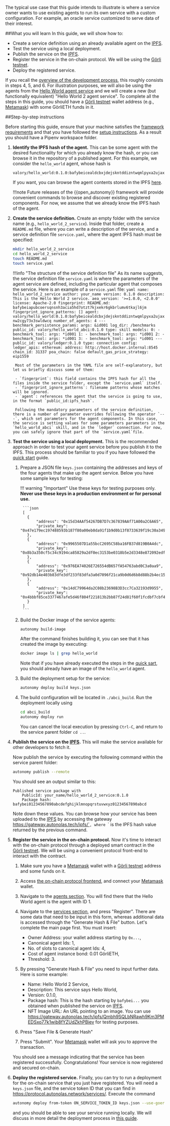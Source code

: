 The typical use case that this guide intends to illustrate is where a service owner wants to use existing agents to run its own service 
with a custom configuration. For example, an oracle service customized to serve data of their interest.


##What you will learn
In this guide, we will show how to:

  - Create a service definition using an already available agent on the  [IPFS](https://ipfs.io/).
  - Test the service using a local deployment.
  - Publish the service on the [IPFS](https://ipfs.io/).
  - Register the service in the on-chain protocol. We will be using the [Görli testnet](https://goerli.net/).
  - Deploy the registered service.

If you recall the [overview of the development process](./overview_of_the_development_process.md), this roughly consists in steps 4, 5, and 6. For illustration purposes, we will also be using the agents from the [Hello World agent service](../hello_world_agent_service.md) and we will create a new (but functionally equivalent) "Hello World 2 agent service". To complete all the steps in this guide, you should have a [Görli testnet](https://goerli.net/) wallet address (e.g., [Metamask](https://metamask.io/)) with some GörliETH funds in it.

##Step-by-step instructions

Before starting this guide, ensure that your machine satisfies the [framework requirements](./quick_start.md#requirements) and that
you have followed the [setup instructions](./quick_start.md#setup). As a result you should have a Pipenv workspace folder.

1. **Identify the IPFS hash of the agent.** This can be some agent with the desired functionality for which you already know the hash, or you can browse it in the repository of a published agent. For this example, we consider the `hello_world` agent, whose hash is

    ```
    valory/hello_world:0.1.0:bafybeicealdcbxjdejskntddizntwqmlpyxa2ujaxnw2cgy73x3swldwcq
    ```

    If you want, you can browse the agent contents stored in the IPFS [here](https://gateway.autonolas.tech/ipfs/bafybeicealdcbxjdejskntddizntwqmlpyxa2ujaxnw2cgy73x3swldwcq/hello_world/).

    !!!note
        Future releases of the {{open_autonomy}} framework will provide convenient commands to browse and discover existing registered components. For now, we assume that we already know the IPFS hash of the agent.

2. **Create the service definition.** Create an empty folder with the service name (e.g., `hello_world_2_service`). Inside that folder, create a `README.md` file, where you can write a description of the service, and a service definition file `service.yaml`, where the agent IPFS hash must be specified:

    ```bash
    mkdir hello_world_2_service
    cd hello_world_2_service
    touch README.md
    touch service.yaml
    ```

    !!!info "The structure of the service definition file"
        As its name suggests, the service definition file `service.yaml` is where
        the parameters of the agent service are defined, including the particular agent that composes the service. Here is an example of a `service.yaml` file:
        ```yaml
        name: hello_world_2_service
        author: your_name
        version: 0.1.0
        description: This is the Hello World 2 service.
        aea_version: '>=1.0.0, <2.0.0'
        license: Apache-2.0
        fingerprint:
          README.md: bafybeiapubcoersqnsnh3acia5hd7otzt7kjxekr6gkbrlumv6tkajl6jm
        fingerprint_ignore_patterns: []
        agent: valory/hello_world:0.1.0:bafybeicealdcbxjdejskntddizntwqmlpyxa2ujaxnw2cgy73x3swldwcq
        number_of_agents: 4
        ---
        benchmark_persistence_params:
          args: &id001
            log_dir: /benchmarks
        public_id: valory/hello_world_abci:0.1.0
        type: skill
        models:
          0:
          - benchmark_tool:
              args: *id001
          1:
          - benchmark_tool:
              args: *id001
          2:
          - benchmark_tool:
              args: *id001
          3:
          - benchmark_tool:
              args: *id001
        ---
        public_id: valory/ledger:0.1.0
        type: connection
        config:
          ledger_apis:
            ethereum:
              address: http://host.docker.internal:8545
              chain_id: 31337
              poa_chain: false
              default_gas_price_strategy: eip1559
        ```

        Most of the parameters in the YAML file are self-explanatory, but let us briefly discuss some of them:

        - `fingerprint`: this field contains the IPFS hash for all the files inside the service folder, except the `service.yaml` itself.
        - `fingerprint_ignore_patterns`: filename patterns whose matches will be ignored.
        - `agent`: references the agent that the service is going to use, in the format `public_id:ipfs_hash`.

        Following the mandatory parameters of the service definition, there is a number of parameter overrides following the operator `---`, which set parameters for the agent components. In this case, the service is setting values for some parameters parameters in the `hello_world_abci` skill, and in the `ledger` connection. For now, you can safely ignore that part of the `service.yaml`file.

3. **Test the service using a local deployment.** This is the recommended approach in order to test your agent service before you publish it to the IPFS. This process should be familiar to you if you have followed the [quick start](./quick_start.md) guide.

    1. Prepare a JSON file `keys.json` containing the addresses and keys of the four agents that make up the agent service. Below you have some sample keys for testing:

        !!! warning "Important"
            Use these keys for testing purposes only. **Never use these keys in a production environment or for personal use.**

            ```json
            [
              {
                  "address": "0x15d34AAf54267DB7D7c367839AAf71A00a2C6A65",
                  "private_key": "0x47e179ec197488593b187f80a00eb0da91f1b9d0b13f8733639f19c30a34926a"
              },
              {
                  "address": "0x9965507D1a55bcC2695C58ba16FB37d819B0A4dc",
                  "private_key": "0x8b3a350cf5c34c9194ca85829a2df0ec3153be0318b5e2d3348e872092edffba"
              },
              {
                  "address": "0x976EA74026E726554dB657fA54763abd0C3a0aa9",
                  "private_key": "0x92db14e403b83dfe3df233f83dfa3a0d7096f21ca9b0d6d6b8d88b2b4ec1564e"
              },
              {
                  "address": "0x14dC79964da2C08b23698B3D3cc7Ca32193d9955",
                  "private_key": "0x4bbbf85ce3377467afe5d46f804f221813b2bb87f24d81f60f1fcdbf7cbf4356"
              }
            ]
            ```


    2. Build the Docker image of the service agents:
        ```bash
        autonomy build-image
        ```
        After the command finishes building it, you can see that it has created the image by executing:
        ```bash
        docker image ls | grep hello_world
        ```

        Note that if you have already executed the steps in the [quick sart](./quick_start.md), you should already have an image of the `hello_world` agent.


    3. Build the deployment setup for the service:
        ```bash
        autonomy deploy build keys.json
        ```

    4. The build configuration will be located in `./abci_build`. Run the deployment locally using
        ```bash
        cd abci_build
        autonomy deploy run
        ```
        You can cancel the local execution by pressing `Ctrl-C`, and return to the service parent folder `cd ..`.



4. **Publish the service on the [IPFS](https://ipfs.io/).** This will make the service available for other developers to fetch it.

    Now publish the service by executing the following command within the service parent folder:

    ```bash
    autonomy publish --remote
    ```

    You should see an output similar to this:
    ```
    Published service package with
        PublicId: your_name/hello_world_2_service:0.1.0
        Package hash: bafybei01234567890abcdefghijklmnopqrstuvwxyz01234567890abcd
    ```
    Note down these values. You can browse how your service has been uploaded to the [IPFS](https://ipfs.io/)
    by accessing the gateway https://gateway.autonolas.tech/ipfs/`<hash>`, where `<hash>` is the IPFS hash value returned by the previous command.

5. **Register the service in the on-chain protocol.** Now it's time to interact with the on-chain protocol through a deployed smart contract in the [Görli testnet](https://goerli.net/). We will be using a convenient protocol front-end to interact with the contract.

    1. Make sure you have a [Metamask](https://metamask.io/) wallet with a [Görli testnet](https://goerli.net/) address and some funds on it.

    2. Access [the on-chain protocol frontend](https://protocol.autonolas.network/), and connect your [Metamask](https://metamask.io/) wallet.

    3. Navigate to the [agents section](https://protocol.autonolas.network/agents). You will find there that the Hello World agent is the agent with ID 1.

    4. Navigate to the [services section](https://protocol.autonolas.network/services), and press "Register". There are some data that need to be input in this form, whereas additional data is accessed through the "Generate Hash & File" button. Let's complete the main page first. You must insert:

        - Owner Address: your wallet address starting by `0x...`,
        - Canonical agent Ids: 1,
        - No. of slots to canonical agent Ids: 4,
        - Cost of agent instance bond: 0.01 GörliETH,
        - Threshold: 3.

    5. By pressing "Generate Hash & File" you need to input further data. Here is some example:

        - Name: Hello World 2 Service,
        - Description: This service says Hello World,
        - Version: 0.1.0,
        - Package hash: This is the hash starting by `bafybei...` you obtained when published the service on [IPFS](https://ipfs.io/).
        - NFT Image URL: An URL pointing to an image. You can use <https://gateway.autonolas.tech/ipfs/Qmbh9SQLbNRawh9Km3PMEDSxo77k1wib8fYZUdZkhPBiev> for testing purposes.


    6. Press "Save File & Generate Hash"
    7. Press "Submit". Your  [Metamask](https://metamask.io/) wallet will ask you to approve the transaction.


    You should see a message indicating that the service has been registered successfully. Congratulations! Your service is now registered and secured on-chain.

6. **Deploy the registered service.** Finally, you can try to run a deployment for the on-chain service that you just have registered. You will need a `keys.json` file, and the service token ID that you can find in
https://protocol.autonolas.network/services/. Execute the command

    ```bash
    autonomy deploy from-token ON_SERVICE_TOKEN_ID keys.json --use-goerli
    ```
    and you should be able to see your service running locally. We will discuss in more detail the deployment process in [this guide](./deploy_service.md).
